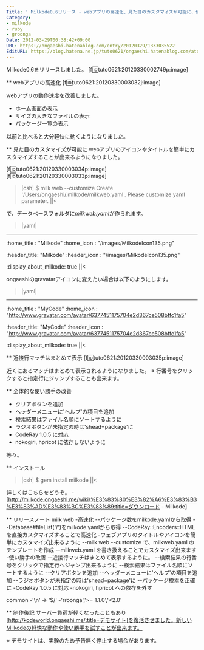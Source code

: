 ```yaml
---
Title: ' Milkode0.6リリース - webアプリの高速化、見た目のカスタマイズが可能に、使い勝手改善'
Category:
- milkode
- ruby
- groonga
Date: 2012-03-29T00:38:42+09:00
URL: https://ongaeshi.hatenablog.com/entry/20120329/1333035522
EditURL: https://blog.hatena.ne.jp/tuto0621/ongaeshi.hatenablog.com/atom/entry/6435922169449192675
---
```


Milkode0.6をリリースしました。
[f:id:tuto0621:20120330002749p:image]

** webアプリの高速化
[f:id:tuto0621:20120330003032j:image]

webアプリの動作速度を改善しました。

- ホーム画面の表示
- サイズの大きなファイルの表示
- パッケージ一覧の表示

以前と比べると大分軽快に動くようになりました。

** 見た目のカスタマイズが可能に
webアプリのアイコンやタイトルを簡単にカスタマイズすることが出来るようになりました。

[f:id:tuto0621:20120330003034p:image]
[f:id:tuto0621:20120330003033p:image]

>|csh|
$ milk web --customize
Create '/Users/ongaeshi/.milkode/milkweb.yaml'.
  Please customize yaml parameter.
||<

で、データベースフォルダに<span class="deco" style="font-style:italic;">milkweb.yaml</span>が作られます。

>|yaml|
---
:home_title  : "Milkode"
:home_icon   : "/images/MilkodeIcon135.png"

:header_title: "Milkode"
:header_icon : "/images/MilkodeIcon135.png"

:display_about_milkode: true
||<

ongaeshiのgravatarアイコンに変えたい場合は以下のようにします。

>|yaml|
---
:home_title  : "MyCode"
:home_icon   :  "http://www.gravatar.com/avatar/6377451175704e2d367ce508bffc1fa5"

:header_title: "MyCode"
:header_icon : "http://www.gravatar.com/avatar/6377451175704e2d367ce508bffc1fa5"

:display_about_milkode: true
||<

** 近接行マッチはまとめて表示
[f:id:tuto0621:20120330003035p:image]

近くにあるマッチはまとめて表示されるようになりました。
※ 行番号をクリックすると指定行にジャンプすることも出来ます。

** 全体的な使い勝手の改善
- クリアボタンを追加
- ヘッダーメニューに'ヘルプ'の項目を追加
- 検索結果はファイル名順にソートするように
- ラジオボタンが未指定の時は'shead=package'に
- CodeRay 1.0.5 に対応
- nokogiri, hpricot に依存しないように

等々。

** インストール
>|csh|
$ gem install milkode
||<

詳しくはこちらをどうぞ。 - [http://milkode.ongaeshi.me/wiki/%E3%83%80%E3%82%A6%E3%83%B3%E3%83%AD%E3%83%BC%E3%83%89:title=ダウンロード - Milkode]

** リリースノート
milk web
-高速化
--パッケージ数をmilkode.yamlから取得
--Database#fileList('/')をmilkode.yamlから取得
--CodeRay::Encoders::HTMLを直接カスタマイズすることで高速化
-ウェブアプリのタイトルやアイコンを簡単にカスタマイズ出来るように
--milk web --customize で、milkweb.yaml のテンプレートを作成
--milkweb.yaml を書き換えることでカスタマイズ出来ます
-使い勝手の改善
--近接行マッチはまとめて表示するように。
--検索結果の行番号をクリックで指定行へジャンプ出来るように
--検索結果はファイル名順にソートするように
--クリアボタンを追加
--ヘッダーメニューに'ヘルプ'の項目を追加
--ラジオボタンが未指定の時は'shead=package'に
--パッケージ検索を正確に
-CodeRay 1.0.5 に対応
-nokogiri, hpricot への依存を外す

common
-'\n' -> '$/'
-'rroonga','>= 1.1.0','<2.0'

** 制作後記
サーバー負荷が軽くなったこともあり[http://kodeworld.ongaeshi.me/:title=デモサイト]を復活させました。新しいMilkodeの軽快な動作や使い勝手を試すことが出来ます。

※ デモサイトは、実験のため予告無く停止する場合があります。
